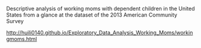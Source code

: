 Descriptive analysis of working moms with dependent children in the United States from a glance at the dataset of the 2013 American Community Survey

http://huili0140.github.io/Exploratory_Data_Analysis_Working_Moms/workingmoms.html
